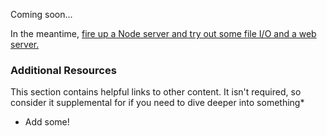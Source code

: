 Coming soon...

In the meantime, [fire up a Node server and try out some file I/O and a web server.](https://blog.codeship.com/node-js-tutorial/)

### Additional Resources
This section contains helpful links to other content. It isn't required, so consider it supplemental for if you need to dive deeper into something*

* Add some!
